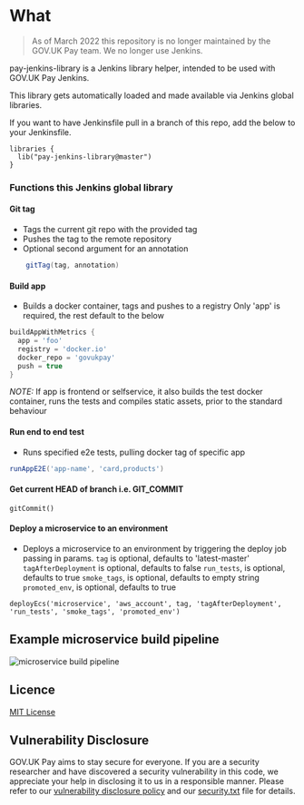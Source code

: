 # What

> As of March 2022 this repository is no longer maintained by the GOV.UK Pay team. We no longer use Jenkins.

pay-jenkins-library is a Jenkins library helper, intended to be used
with GOV.UK Pay Jenkins.

This library gets automatically loaded and made available via Jenkins global libraries.

If you want to have Jenkinsfile pull in a branch of this repo, add the below to your
Jenkinsfile.

```
libraries {
  lib("pay-jenkins-library@master")
}
```
### Functions this Jenkins global library

#### Git tag

- Tags the current git repo with the provided tag
- Pushes the tag to the remote repository
- Optional second argument for an annotation

```groovy
    gitTag(tag, annotation)
```

#### Build app

- Builds a docker container, tags and pushes to a registry
  Only 'app' is required, the rest default to the below

```groovy
buildAppWithMetrics {
  app = 'foo'
  registry = 'docker.io'
  docker_repo = 'govukpay'
  push = true
}
```

*NOTE:* If app is frontend or selfservice, it also builds the test docker container, runs the tests and compiles static assets,
prior to the standard behaviour

#### Run end to end test

- Runs specified e2e tests, pulling docker tag of specific app

```groovy
runAppE2E('app-name', 'card,products')
```

#### Get current HEAD of branch i.e. GIT_COMMIT

```
gitCommit()
```

#### Deploy a microservice to an environment

- Deploys a microservice to an environment by triggering
  the deploy job passing in params.
  `tag` is optional, defaults to 'latest-master'
  `tagAfterDeployment` is optional, defaults to false
  `run_tests`, is optional, defaults to true
  `smoke_tags`, is optional, defaults to empty string
  `promoted_env`, is optional, defaults to true

```
deployEcs('microservice', 'aws_account', tag, 'tagAfterDeployment', 'run_tests', 'smoke_tags', 'promoted_env')
```

## Example microservice build pipeline

![microservice build pipeline](docs/jenkins2pipeline.png)

## Licence
[MIT License](LICENCE)

## Vulnerability Disclosure

GOV.UK Pay aims to stay secure for everyone. If you are a security researcher and have discovered a security vulnerability in this code, we appreciate your help in disclosing it to us in a responsible manner. Please refer to our [vulnerability disclosure policy](https://www.gov.uk/help/report-vulnerability) and our [security.txt](https://vdp.cabinetoffice.gov.uk/.well-known/security.txt) file for details.
